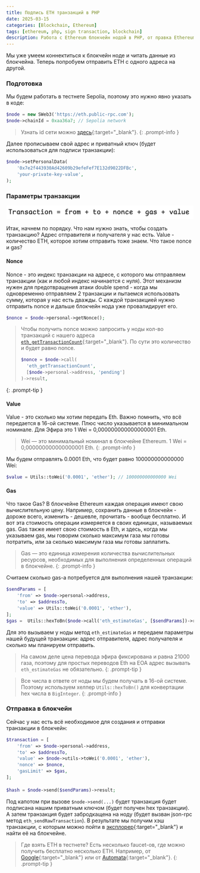 ```yaml
---
title: Подпись ETH транзакций в PHP
date: 2025-03-15
categories: [Blockchain, Ethereum]
tags: [ethereum, php, sign transaction, blockchain]
description: Работа с Ethereum блокчейн нодой в PHP, от правка Ethereum.
---
```


Мы уже умеем коннектиться к блокчейн ноде и читать данные из блокчейна. Теперь попробуем отправить ETH с одного адреса
на другой.

### Подготовка

Мы будем работать в тестнете Sepolia, поэтому это нужно явно указать в коде:

```php
$node = new SWeb3('https://eth.public-rpc.com');
$node->chainId = 0xaa36a7; // Sepolia network
```

>Узнать id сети можно [здесь](https://chainlist.org/chain/11155111){:target="_blank"}.
{: .prompt-info }  

Далее прописываем свой адрес и приватный ключ (будет использоваться для подписи транзакции):

```php
$node->setPersonalData(
    '0x7e2f443930Ad42609b29efeFef7E132d9022DFBc', 
    'your-private-key-value',
);
```

### Параметры транзакции

![](/assets/img/posts/eth-transaction.png)

Итак, начнем по порядку. Что нам нужно знать, чтобы создать транзакцию? Адрес отправителя и получателя у нас есть.
Value - количество ETH, которое хотим отправить тоже знаем. Что такое nonce и gas?

#### Nonce

Nonce - это индекс транзакции на адресе, с которого мы отправляем транзакции (как и любой индекс начинается с нуля). 
Этот механизм нужен для предотвращения атаки double spend - когда мы одновременно отправляем 2 транзакции и пытаемся 
использовать сумму, которая у нас есть дважды. С каждой транзакцией нужно отправить nonce и дальше блокчейн нода уже провалидирует его. 

```php
$nonce = $node->personal->getNonce();
```
>Чтобы получить nonce можно запросить у ноды кол-во транзакций с нашего адреса [`eth_getTransactionCount`](https://ethereum.org/en/developers/docs/apis/json-rpc/#eth_gettransactioncount){:target="_blank"}. 
> По сути это количество и будет равно nonce.
>```php
>$nonce = $node->call(
>   'eth_getTransactionCount',
>   [$node->personal->address, 'pending']
>)->result,
>```
{: .prompt-tip }

#### Value

Value - это сколько мы хотим передать Eth. Важно помнить, что всё передается в 16-ой системе. Плюс число указывается
в минимальном номинале. Для Эфира это 1 Wei = 0,000000000000000001 Eth. 

>Wei — это минимальный номинал в блокчейне Ethereum. 1 Wei = 0,000000000000000001 Eth.
{: .prompt-info }

Мы будем отправлять 0.0001 Eth, что будет равно 100000000000000 Wei:

```php
$value = Utils::toWei('0.0001', 'ether'); // 100000000000000 Wei
```

#### Gas

Что такое Gas? В блокчейне Ethereum каждая операция имеют свою вычислительную цену. Например, сохранить данные в 
блокчейн - дороже всего, изменить - дешевле, прочитать - вообще бесплатно. И вот эта стоимость операции измеряется
в своих единицах, называемых gas. Gas также имеет свою стоимость в Eth, и здесь, когда мы указываем gas, 
мы говорим сколько максимум газа мы готовы потратить, или за сколько максимум газа мы готовы заплатить. 

>Gas — это единица измерения количества вычислительных ресурсов, необходимых для выполнения определенных операций в блокчейне.
{: .prompt-info }

Считаем сколько gas-а потребуется для выполнения нашей транзакции:

```php
$sendParams = [
    'from' => $node->personal->address,
    'to' => $addressTo,
    'value' => Utils::toWei('0.0001', 'ether'),
];
$gas =  Utils::hexToBn($node->call('eth_estimateGas', [$sendParams])->result);
```

Для это вызываем у ноды метод `eth_estimateGas` и передаем параметры нашей будущей транзакции: адрес отправителя, 
адрес получателя и сколько мы планируем отправить. 

>На самом деле цена перевода эфира фиксирована и равна 21000 газа, поэтому для простых переводов Eth на EOA адрес
>вызывать `eth_estimateGas` не обязательно.
{: .prompt-tip }

> Все числа в ответе от ноды мы будем получать в 16-ой системе. Поэтому используем хелпер `Utils::hexToBn()` 
> для конвертации hex числа в `BigInteger`.
{: .prompt-info }

### Отправка в блокчейн

Сейчас у нас есть всё необходимое для создания и отправки транзакции в блокчейн:

```php
$transaction = [
    'from' => $node->personal->address,
    'to' => $addressTo,
    'value' => $node->utils->toWei('0.0001', 'ether'),
    'nonce' => $nonce,
    'gasLimit' => $gas, 
];

$hash = $node->send($sendParams)->result;
```

Под капотом при вызове `$node->send(...)` будет транзакция будет подписана нашим приватным ключом (будет получен
hex транзакции). А затем транзакция будет забродкащена на ноду (будет вызван json-rpc метод `eth_sendRawTransaction`). В
результате мы получим хэш транзакции, с которым можно пойти в [эксплорер](https://sepolia.etherscan.io){:target="_blank"}
и найти её на блокчейне.

>Где взять ETH в тестнете? Есть несколько faucet-ов, где можно получить бесплатно несколько ETH. Например, от 
>[Google](https://cloud.google.com/application/web3/faucet/ethereum/sepolia){:target="_blank"} или 
>от [Automata](https://www.sepoliafaucet.io){:target="_blank"}.
{: .prompt-tip }
